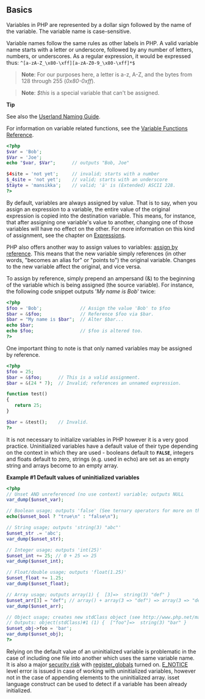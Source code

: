 Basics
------

Variables in PHP are represented by a dollar sign followed by the name
of the variable. The variable name is case-sensitive.

Variable names follow the same rules as other labels in PHP. A valid
variable name starts with a letter or underscore, followed by any number
of letters, numbers, or underscores. As a regular expression, it would
be expressed thus: `^[a-zA-Z_\x80-\xff][a-zA-Z0-9_\x80-\xff]*$`

> **Note**: <span class="simpara"> For our purposes here, a letter is
> a-z, A-Z, and the bytes from 128 through 255 (*0x80-0xff*). </span>

> **Note**: <span class="simpara"> *$this* is a special variable that
> can't be assigned. </span>

**Tip**

See also the
<a href="/userlandnaming.html" class="xref">Userland Naming Guide</a>.

For information on variable related functions, see the
<a href="/ref/var.html" class="link">Variable Functions Reference</a>.

``` php
<?php
$var = 'Bob';
$Var = 'Joe';
echo "$var, $Var";      // outputs "Bob, Joe"

$4site = 'not yet';     // invalid; starts with a number
$_4site = 'not yet';    // valid; starts with an underscore
$täyte = 'mansikka';    // valid; 'ä' is (Extended) ASCII 228.
?>
```

By default, variables are always assigned by value. That is to say, when
you assign an expression to a variable, the entire value of the original
expression is copied into the destination variable. This means, for
instance, that after assigning one variable's value to another, changing
one of those variables will have no effect on the other. For more
information on this kind of assignment, see the chapter on
<a href="/language/expressions.html" class="link">Expressions</a>.

PHP also offers another way to assign values to variables:
<a href="/language/references.html" class="link">assign by reference</a>.
This means that the new variable simply references (in other words,
"becomes an alias for" or "points to") the original variable. Changes to
the new variable affect the original, and vice versa.

To assign by reference, simply prepend an ampersand (&) to the beginning
of the variable which is being assigned (the source variable). For
instance, the following code snippet outputs '*My name is Bob*' twice:

``` php
<?php
$foo = 'Bob';              // Assign the value 'Bob' to $foo
$bar = &$foo;              // Reference $foo via $bar.
$bar = "My name is $bar";  // Alter $bar...
echo $bar;
echo $foo;                 // $foo is altered too.
?>
```

One important thing to note is that only named variables may be assigned
by reference.

``` php
<?php
$foo = 25;
$bar = &$foo;      // This is a valid assignment.
$bar = &(24 * 7);  // Invalid; references an unnamed expression.

function test()
{
   return 25;
}

$bar = &test();    // Invalid.
?>
```

It is not necessary to initialize variables in PHP however it is a very
good practice. Uninitialized variables have a default value of their
type depending on the context in which they are used - booleans default
to **`FALSE`**, integers and floats default to zero, strings (e.g. used
in <span class="function">echo</span>) are set as an empty string and
arrays become to an empty array.

**Example \#1 Default values of uninitialized variables**

``` php
<?php
// Unset AND unreferenced (no use context) variable; outputs NULL
var_dump($unset_var);

// Boolean usage; outputs 'false' (See ternary operators for more on this syntax)
echo($unset_bool ? "true\n" : "false\n");

// String usage; outputs 'string(3) "abc"'
$unset_str .= 'abc';
var_dump($unset_str);

// Integer usage; outputs 'int(25)'
$unset_int += 25; // 0 + 25 => 25
var_dump($unset_int);

// Float/double usage; outputs 'float(1.25)'
$unset_float += 1.25;
var_dump($unset_float);

// Array usage; outputs array(1) {  [3]=>  string(3) "def" }
$unset_arr[3] = "def"; // array() + array(3 => "def") => array(3 => "def")
var_dump($unset_arr);

// Object usage; creates new stdClass object (see http://www.php.net/manual/en/reserved.classes.php)
// Outputs: object(stdClass)#1 (1) {  ["foo"]=>  string(3) "bar" }
$unset_obj->foo = 'bar';
var_dump($unset_obj);
?>
```

Relying on the default value of an uninitialized variable is problematic
in the case of including one file into another which uses the same
variable name. It is also a major
<a href="/security/globals.html" class="link">security risk</a> with
<a href="/ini/core.html#ini.register-globals" class="link">register_globals</a>
turned on. <a href="" class="link">E_NOTICE</a> level error is issued in
case of working with uninitialized variables, however not in the case of
appending elements to the uninitialized array. <span
class="function">isset</span> language construct can be used to detect
if a variable has been already initialized.
